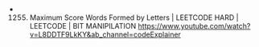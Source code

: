- 1255. Maximum Score Words Formed by Letters | LEETCODE HARD | LEETCODE | BIT MANIPILATION https://www.youtube.com/watch?v=L8DDTF9LkKY&ab_channel=codeExplainer